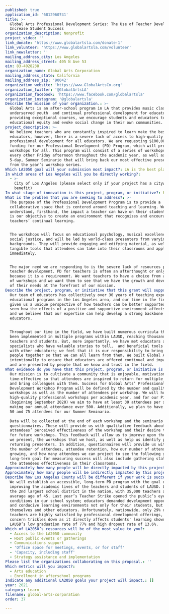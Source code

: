 ```yaml
---
published: true
application_id: '6812960741'
title: >-
  Global Arts Professional Development Series: The Use of Teacher Development to
  Increase Student Success
organization_description: Nonprofit
project_video: ''
link_donate: 'https://www.globalartsla.com/donate-1'
link_volunteer: 'https://www.globalartsla.com/volunteer'
link_newsletter: ''
mailing_address_city: Los Angeles
mailing_address_street: 405 N Ave 53
ein: 83-4028238
organization_name: Global Arts Corporation
mailing_address_state: California
mailing_address_zip: '90042'
organization_website: 'https://www.GlobalArtsCo.org'
organization_twitter: '@GlobalArtsLA'
organization_facebook: 'https://www.facebook.com/globalartsla'
organization_instagram: '@globalartsla'
Describe the mission of your organization.: >-
  Global Arts is an after-school program in LA that provides music classes for
  underserved youth  and continual professional development for educators. By
  providing exceptional courses, we encourage students and educators to promote
  educational equity and evoke social change in their own communities. 
project_description: >-
  We believe teachers who are constantly inspired to learn make the best
  educators, however, there is a severe lack of access to high-quality
  professional development for all educators. We are requesting $100,000 in
  funding for our Professional Development (PD) Program, which will provide free
  workshops for all. This program will consist of a series of workshops, held
  every other Friday afternoon throughout the academic year, as well as one
  5-day, Summer Seminario that will bring back our most effective presenters
  from the year’s workshop series.
Which LA2050 goal will your submission most impact?: LA is the best place to LEARN
In which areas of Los Angeles will you be directly working?:
  - >-
    City of Los Angeles (please select only if your project has a citywide
    benefit)
In what stage of innovation is this project, program, or initiative?: Pilot project or new program (testing or implementing a new idea)
What is the problem that you are seeking to address?: >-
  The purpose of the Professional Development Program is to provide a
  collaborative space that is centered around teaching and learning. We
  understand, firsthand, the impact a teacher can have on their students, and it
  is our objective to create an environment that recognizes and encourages
  teachers’ continual learning.


  The workshops will focus on educational psychology, musical excellence, and
  social justice, and will be led by world-class presenters from varying
  backgrounds. They will provide engaging and edifying material, as well as
  tangible tools that attendees can take into their classrooms and apply
  immediately.


  The major need we are responding to is the severe lack of resources put toward
  teacher development. PD for teachers is often an afterthought or only offered
  because it is a requirement. We want teachers to have a choice from a variety
  of workshops and we want them to see that we have the growth and development
  of their needs at the forefront of our mission.
Describe the project, program, or initiative that this grant will support to address the problem identified.: >-
  Our team of educators has collectively over 30 years of teaching experience in
  educational programs in the Los Angeles area, and our time in the field has
  given us a unique perspective of how teachers can be better supported. We have
  seen how the effects of a positive and supportive environment affects learning
  and we believe that our expertise can help develop a strong backbone for other
  educators.


  Throughout our time in the field, we have built numerous curricula that have
  been implemented in multiple programs within LAUSD, reaching thousands of
  teachers and students. But, more importantly, we have met educators and
  specialists who have valuable stories to tell,  and beneficial tools to share
  with other educators; we feel that it is our responsibility to bring those
  people together so that we can all learn from them. We built Global Arts
  intentionally to ensure that educators are offered continual and impactful PD,
  and are presented by people that we know and trust in the field.
What evidence do you have that this project, program, or initiative is or will be successful, and how will you define and measure success?: >-
  Our mission is to cultivate a community that is enjoyable, motivational, and
  time-effective so that attendees are inspired to return for multiple workshops
  and bring colleagues with them. Success for Global Arts’ Professional
  Development Workshop Program will be defined by the number and quality of
  workshops as well as the number of attendees per workshop. We will host 17
  high-quality professional workshops per academic year, and for our Pilot Year
  (beginning September 2020) we aim to have at least 30 attendees per session,
  making our annual attendance over 500. Additionally, we plan to have between
  50 and 75 attendees for our Summer Seminario.
   
  Data will be collected at the end of each workshop and the seminario through
  questionnaires. These will provide us with qualitative feedback about
  attendees’ perceived effectiveness of the workshop and their desire to return
  for future workshops. This feedback will allow us to improve upon the topics
  we present, the workshops that we host, as well as help us identify potential
  returning presenters. In addition, questionnaires will provide us with data on
  the number of attendees, attendee retention, how our number of attendees are
  growing, and how many attendees we can project to see the following year. Our
  long-term goal for measuring success will also include gathering statistics on
  the attendees effectiveness in their classrooms.
Approximately how many people will be directly impacted by this project, program, or initiative?: '500'
Approximately how many people will be indirectly impacted by this project, program, or initiative?: '100000'
Describe how Los Angeles County will be different if your work is successful.: >-
  We will establish an accessible, long-term PD program with the goal of
  improving the academic lives of the teachers and students of LAUSD. LAUSD is
  the 2nd largest school district in the nation, with 35,000 teachers and an
  average age of 45. Last year’s Teacher Strike opened the public’s eyes to the
  conditions in our school system; educators demanded development opportunities
  and conducive learning environments not only for their students, but for
  themselves and other educators. Unfortunately, nationwide, only 29% of
  teachers are highly satisfied by professional development offerings, and this
  concern trickles down as it directly affects students' learning shown by
  LAUSD’s low graduation rate of 77% and high dropout rate of 13.6%.
Which of LA2050’s resources will be of the most value to you?:
  - Access to the LA2050 community
  - Host public events or gatherings
  - Communications support
  - 'Office space for meetings, events, or for staff'
  - 'Capacity, including staff'
  - Strategy assistance and implementation
Please list the organizations collaborating on this proposal.: ''
Which metrics will you impact?:
  - Arts education
  - Enrollment in afterschool programs
Indicate any additional LA2050 goals your project will impact.: []
year: 2021
category: learn
filename: global-arts-corporation
order: 37

---
```


